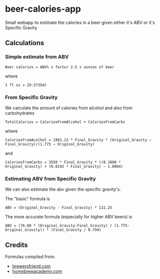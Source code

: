 # beer-calories-app

Small webapp to estimate the calories in a beer given either it's ABV or it's Specific Gravity

## Calculations

### Simple estimate from ABV

```
Beer calories = ABV% x factor 2.5 x ounces of beer
```

where

```
1 fl oz = 29.5735ml
```

### From Specific Gravity

We calculate the amount of calories from alcohol and also from carbohydrates

```
TotalCalories = CaloriesFromAlcohol + CaloriesFromCarbs
```

where

```
CaloriesFromAcolhol = 1881.22 * Final_Gravity * (Original_Gravity – Final_Gravity)/(1.775 – Original_Gravity)
```

and

```
CaloriesFromCarbs = 3550 * Final_Gravity * ((0.1808 * Original_Gravity) + (0.8192 * Final_Gravity) – 1.0004)
```

### Estimating ABV from Specific Gravity

We can also estimate the abv given the specific gravity's.

The "basic" formula is

```
ABV = (Original_Gravity - Final_Gravity) * 131.25
```

The more accurate formula (especially for higher ABV beers) is

```
ABV = (76.08 * (Original_Gravity-Final_Gravity) / (1.775-Original_Gravity)) * (Final_Gravity / 0.794)
```

## Credits

Formulas compiled from:

- [brewersfriend.com](https://www.brewersfriend.com/2011/06/16/alcohol-by-volume-calculator-updated/)
- [homebrewacademy.com](https://homebrewacademy.com/beer-calories-calculator/)
